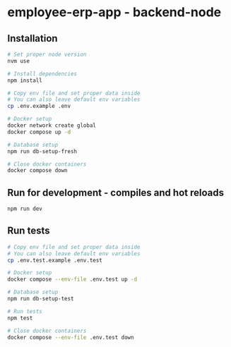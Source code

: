 # employee-erp-app - backend-node

## Installation

```bash
# Set proper node version
nvm use

# Install dependencies
npm install

# Copy env file and set proper data inside
# You can also leave default env variables
cp .env.example .env

# Docker setup
docker network create global
docker compose up -d

# Database setup
npm run db-setup-fresh

# Close docker containers
docker compose down
```

## Run for development - compiles and hot reloads

```bash
npm run dev
```

## Run tests

```bash
# Copy env file and set proper data inside
# You can also leave default env variables
cp .env.test.example .env.test

# Docker setup
docker compose --env-file .env.test up -d

# Database setup
npm run db-setup-test

# Run tests
npm test

# Close docker containers
docker compose --env-file .env.test down
```
